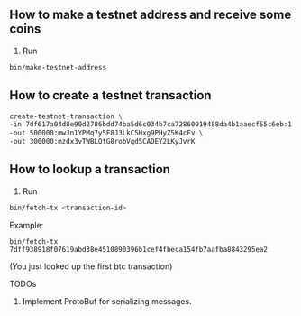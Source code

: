 ## How to make a testnet address and receive some coins
1. Run 
```bash
bin/make-testnet-address
```

## How to create a testnet transaction
```bash
create-testnet-transaction \
-in 7df617a04d8e90d2786bdd74ba5d6c034b7ca72860019488da4b1aaecf55c6eb:1 \
-out 500000:mwJn1YPMq7y5F8J3LkC5Hxg9PHyZ5K4cFv \
-out 300000:mzdx3vTWBLQtG8robVqd5CADEY2LKyJvrK
```

## How to lookup a transaction
1. Run
```bash
bin/fetch-tx <transaction-id>
```

Example:
```
bin/fetch-tx 7dff938918f07619abd38e4510890396b1cef4fbeca154fb7aafba8843295ea2
```
(You just looked up the first btc transaction)



TODOs
1. Implement ProtoBuf for serializing messages.
